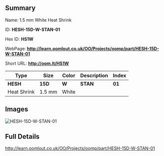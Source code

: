 

## Summary
 
Name: 1.5 mm White Heat Shrink

ID: __HESH-15D-W-STAN-01__

Hex ID: __HS1W__

WebPage: __http://learn.oomlout.co.uk/OO/Projects/oomp/part/HESH-15D-W-STAN-01__

Short URL: __http://oom.lt/HS1W__


| Type   | Size   | Color   | Description   | Index   |    
| ----- | ------   | ------   | -----   | ----   |    
| __HESH__   					| __15D__   					| __W__    						| __STAN__    					| __01__ |    
| Heat Shrink		| 1.5 mm	| White		| 	| 	|

## Images
![HESH-15D-W-STAN-01](http://oomlout.com/oomp-gen/parts/HESH-15D-W-STAN-01/HESH-15D-W-STAN-01_420.jpg)

## Full Details

 http://learn.oomlout.co.uk/OO/Projects/oomp/part/HESH-15D-W-STAN-01

